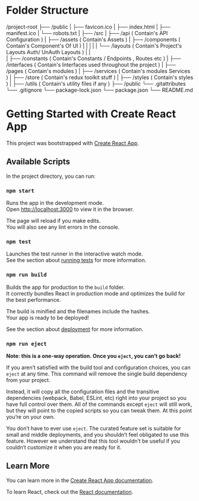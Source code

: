 # Folder Structure

/project-root
├── /public
|   ├── favicon.ico
|   ├── index.html
|   ├── manifest.ico
|   └── robots.txt
| 
├── /src
|   ├── /api ( Contain's API Configuration )
|   ├── /assets ( Contain's Assets )
|   ├── /components ( Contain's Component's Of UI )
|   |    | 
|   |    └── /layouts ( Contain's Project's Layouts Auth/ UnAuth Layouts )
|   |    
|   ├── /constants ( Contain's Constants / Endpoints , Routes etc )
|   ├── /interfaces ( Contain's Interfaces used throughout the project )
|   ├── /pages ( Contain's modules )
|   ├── /services ( Contain's modules Services )
|   ├── /store ( Contain's redux toolkit stuff )
|   ├── /styles ( Contain's styles )
|   ├── /utils ( Contain's utility files if any )
├── /public
└── .gitattributes
└── .gitignore
└── package-lock.json
└── package.json
└── README.md

# Getting Started with Create React App

This project was bootstrapped with [Create React App](https://github.com/facebook/create-react-app).

## Available Scripts

In the project directory, you can run:

### `npm start`

Runs the app in the development mode.\
Open [http://localhost:3000](http://localhost:3000) to view it in the browser.

The page will reload if you make edits.\
You will also see any lint errors in the console.

### `npm test`

Launches the test runner in the interactive watch mode.\
See the section about [running tests](https://facebook.github.io/create-react-app/docs/running-tests) for more information.

### `npm run build`

Builds the app for production to the `build` folder.\
It correctly bundles React in production mode and optimizes the build for the best performance.

The build is minified and the filenames include the hashes.\
Your app is ready to be deployed!

See the section about [deployment](https://facebook.github.io/create-react-app/docs/deployment) for more information.

### `npm run eject`

**Note: this is a one-way operation. Once you `eject`, you can’t go back!**

If you aren’t satisfied with the build tool and configuration choices, you can `eject` at any time. This command will remove the single build dependency from your project.

Instead, it will copy all the configuration files and the transitive dependencies (webpack, Babel, ESLint, etc) right into your project so you have full control over them. All of the commands except `eject` will still work, but they will point to the copied scripts so you can tweak them. At this point you’re on your own.

You don’t have to ever use `eject`. The curated feature set is suitable for small and middle deployments, and you shouldn’t feel obligated to use this feature. However we understand that this tool wouldn’t be useful if you couldn’t customize it when you are ready for it.

## Learn More

You can learn more in the [Create React App documentation](https://facebook.github.io/create-react-app/docs/getting-started).

To learn React, check out the [React documentation](https://reactjs.org/).
